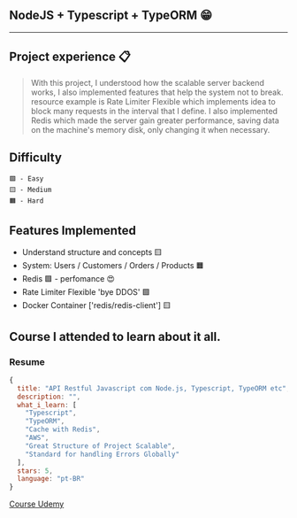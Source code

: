 ## NodeJS + Typescript + TypeORM 😁
___
## Project experience 📋
> With this project, I understood how the scalable server backend works, I also implemented features that help the system not to break. resource example is Rate Limiter Flexible which implements idea to block many requests in the interval that I define. I also implemented Redis which made the server gain greater performance, saving data on the machine's memory disk, only changing it when necessary.

## Difficulty
```
🟩 - Easy
🟨 - Medium
🟧 - Hard
```

## Features Implemented
- Understand structure and concepts 🟨
- System: Users / Customers / Orders / Products 🟧
- Redis 🟩 - perfomance 😍
- Rate Limiter Flexible 'bye DDOS' 🟩
- Docker Container ['redis/redis-client'] 🟨

## Course I attended to learn about it all.
### Resume
```js
{
  title: "API Restful Javascript com Node.js, Typescript, TypeORM etc",
  description: "",
  what_i_learn: [
    "Typescript",
    "TypeORM",
    "Cache with Redis",
    "AWS",
    "Great Structure of Project Scalable",
    "Standard for handling Errors Globally"
  ],
  stars: 5,
  language: "pt-BR"
}
```
[Course Udemy](https://www.udemy.com/course/api-restful-de-vendas)
